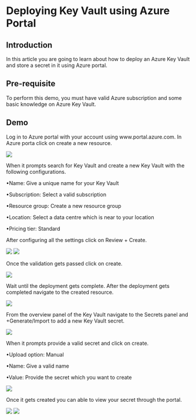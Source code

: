 <h1>Deploying Key Vault using Azure Portal</h1>

<h2>Introduction</h2>
<p>In this article you are going to learn about how to deploy an Azure Key Vault and store a secret in it using Azure portal.</p>

<h2>Pre-requisite</h2>
<p>To perform this demo, you must have valid Azure subscription and some basic knowledge on Azure Key Vault.</p>

<h2>Demo</h2>
<p>Log in to Azure portal with your account using www.portal.azure.com. In Azure porta click on create a new resource.</p>
<img src="https://codesizzlergit.blob.core.windows.net/az301-014/01.jpg"/>
<p>When it prompts search for Key Vault and create a new Key Vault with the following configurations.</p>
	<p>•Name: Give a unique name for your Key Vault</p>
	<p>•Subscription: Select a valid subscription</p>
	<p>•Resource group: Create a new resource group</p>
	<p>•Location: Select a data centre which is near to your location</p>
	<p>•Pricing tier: Standard</p>
<p>After configuring all the settings click on Review + Create.</p>
<img src="https://codesizzlergit.blob.core.windows.net/az301-014/02.jpg"/>
<img src="https://codesizzlergit.blob.core.windows.net/az301-014/03.jpg"/>
<p>Once the validation gets passed click on create.</p>
<img src="https://codesizzlergit.blob.core.windows.net/az301-014/04.jpg"/>
<p>Wait until the deployment gets complete. After the deployment gets completed navigate to the created resource.</p>
<img src="https://codesizzlergit.blob.core.windows.net/az301-014/05.jpg"/>
<p>From the overview panel of the Key Vault navigate to the Secrets panel and +Generate/Import to add a new Key Vault secret.</p>
<img src="https://codesizzlergit.blob.core.windows.net/az301-014/06.jpg"/>
<p>When it prompts provide a valid secret and click on create.</p>
	<p>•Upload option: Manual</p>
	<p>•Name: Give a valid name</p>
	<p>•Value: Provide the secret which you want to create</p>
<img src="https://codesizzlergit.blob.core.windows.net/az301-014/07.jpg"/>
<p>Once it gets created you can able to view your secret through the portal.</p>
<img src="https://codesizzlergit.blob.core.windows.net/az301-014/08.jpg"/>
<img src="https://codesizzlergit.blob.core.windows.net/az301-014/09.jpg"/>


